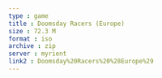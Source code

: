 ```yaml
---
type : game
title : Doomsday Racers (Europe)
size : 72.3 M
format : iso
archive : zip
server : myrient
link2 : Doomsday%20Racers%20%28Europe%29
---
```

